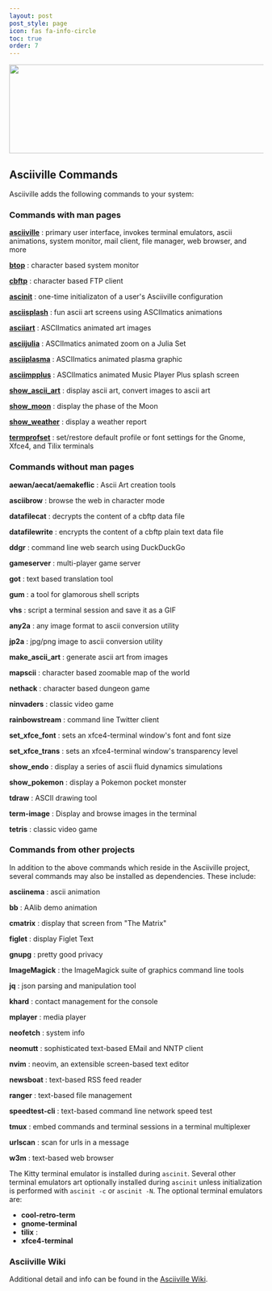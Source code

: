 ```yaml
---
layout: post
post_style: page
icon: fas fa-info-circle
toc: true
order: 7
---
```


<div align="center">
  <img src="https://raw.githubusercontent.com/wiki/doctorfree/Asciiville/pics/asciiville.png" style="width:1067px;height:176px;">
</div>

## Asciiville Commands

Asciiville adds the following commands to your system:

### Commands with man pages

**[asciiville](https://github.com/doctorfree/Asciiville/wiki/asciiville.1)**
: primary user interface, invokes terminal emulators, ascii animations, system monitor, mail client, file manager, web browser, and more

**[btop](https://github.com/doctorfree/Asciiville/wiki/btop.1)**
: character based system monitor

**[cbftp](https://github.com/doctorfree/Asciiville/wiki/cbftp.1)**
: character based FTP client

**[ascinit](https://github.com/doctorfree/Asciiville/wiki/ascinit.1)**
: one-time initializaton of a user's Asciiville configuration

**[asciisplash](https://github.com/doctorfree/Asciiville/wiki/asciisplash.1)**
: fun ascii art screens using ASCIImatics animations

**[asciiart](https://github.com/doctorfree/Asciiville/wiki/asciiart.1)**
: ASCIImatics animated art images

**[asciijulia](https://github.com/doctorfree/Asciiville/wiki/asciijulia.1)**
: ASCIImatics animated zoom on a Julia Set

**[asciiplasma](https://github.com/doctorfree/Asciiville/wiki/asciiplasma.1)**
: ASCIImatics animated plasma graphic

**[asciimpplus](https://github.com/doctorfree/Asciiville/wiki/asciimpplus.1)**
: ASCIImatics animated Music Player Plus splash screen

**[show_ascii_art](https://github.com/doctorfree/Asciiville/wiki/show_ascii_art.1)**
: display ascii art, convert images to ascii art

**[show_moon](https://github.com/doctorfree/Asciiville/wiki/show_moon.1)**
: display the phase of the Moon

**[show_weather](https://github.com/doctorfree/Asciiville/wiki/show_weather.1)**
: display a weather report

**[termprofset](https://github.com/doctorfree/Asciiville/wiki/termprofset.1)**
: set/restore default profile or font settings for the Gnome, Xfce4, and Tilix terminals

### Commands without man pages

**aewan/aecat/aemakeflic**
: Ascii Art creation tools

**asciibrow**
: browse the web in character mode

**datafilecat**
: decrypts the content of a cbftp data file

**datafilewrite**
: encrypts the content of a cbftp plain text data file

**ddgr**
: command line web search using DuckDuckGo

**gameserver**
: multi-player game server

**got**
: text based translation tool

**gum**
: a tool for glamorous shell scripts

**vhs**
: script a terminal session and save it as a GIF

**any2a**
: any image format to ascii conversion utility

**jp2a**
: jpg/png image to ascii conversion utility

**make_ascii_art**
: generate ascii art from images

**mapscii**
: character based zoomable map of the world

**nethack**
: character based dungeon game

**ninvaders**
: classic video game

**rainbowstream**
: command line Twitter client

**set_xfce_font**
: sets an xfce4-terminal window's font and font size

**set_xfce_trans**
: sets an xfce4-terminal window's transparency level

**show_endo**
: display a series of ascii fluid dynamics simulations

**show_pokemon**
: display a Pokemon pocket monster

**tdraw**
: ASCII drawing tool

**term-image**
: Display and browse images in the terminal

**tetris**
: classic video game

### Commands from other projects

In addition to the above commands which reside in the Asciiville project,
several commands may also be installed as dependencies. These include:

**asciinema**
: ascii animation

**bb**
: AAlib demo animation

**cmatrix**
: display that screen from "The Matrix"

**figlet**
: display Figlet Text

**gnupg**
: pretty good privacy

**ImageMagick**
: the ImageMagick suite of graphics command line tools

**jq**
: json parsing and manipulation tool

**khard**
: contact management for the console

**mplayer**
: media player

**neofetch**
: system info

**neomutt**
: sophisticated text-based EMail and NNTP client

**nvim**
: neovim, an extensible screen-based text editor

**newsboat**
: text-based RSS feed reader

**ranger**
: text-based file management

**speedtest-cli**
: text-based command line network speed test

**tmux**
: embed commands and terminal sessions in a terminal multiplexer

**urlscan**
: scan for urls in a message

**w3m**
: text-based web browser

The Kitty terminal emulator is installed during `ascinit`. Several other
terminal emulators art optionally installed during `ascinit` unless
initialization is performed with `ascinit -c` or `ascinit -N`. The optional
terminal emulators are:

- **cool-retro-term**
- **gnome-terminal**
- **tilix** :
- **xfce4-terminal**

### Asciiville Wiki

Additional detail and info can be found in the
[Asciiville Wiki](https://github.com/doctorfree/Asciiville/wiki).
